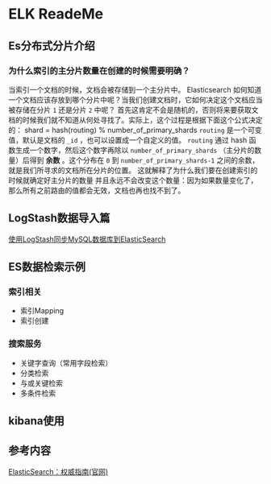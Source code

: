 # ELK ReadeMe

## Es分布式分片介绍
### 为什么索引的主分片数量在创建的时候需要明确？


当索引一个文档的时候，文档会被存储到一个主分片中。 Elasticsearch 如何知道一个文档应该存放到哪个分片中呢？当我们创建文档时，它如何决定这个文档应当被存储在分片 `1` 还是分片 `2` 中呢？
首先这肯定不会是随机的，否则将来要获取文档的时候我们就不知道从何处寻找了。实际上，这个过程是根据下面这个公式决定的：
shard = hash(routing) % number_of_primary_shards
`routing` 是一个可变值，默认是文档的 `_id` ，也可以设置成一个自定义的值。 `routing` 通过 hash 函数生成一个数字，然后这个数字再除以 `number_of_primary_shards` （主分片的数量）后得到 **余数** 。这个分布在 `0` 到 `number_of_primary_shards-1` 之间的余数，就是我们所寻求的文档所在分片的位置。
这就解释了为什么我们要在创建索引的时候就确定好主分片的数量 并且永远不会改变这个数量：因为如果数量变化了，那么所有之前路由的值都会无效，文档也再也找不到了。
## LogStash数据导入篇
[使用LogStash同步MySQL数据库到ElasticSearch](https://www.yuque.com/sourlemon/java/nwdgwe)
## ES数据检索示例
### 索引相关

   - 索引Mapping
   - 索引创建
### 搜索服务

   - 关键字查询（常用字段检索）
   - 分类检索
   - 与或关键检索
   - 多条件检索
## kibana使用


## 参考内容
[ElasticSearch：权威指南(官网)](https://www.elastic.co/guide/cn/elasticsearch/guide/current/routing-value.html)


